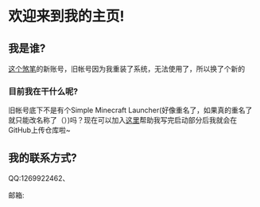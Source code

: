 # 欢迎来到我的主页!
## 我是谁?

[这个煞笔](https://github.com/S-1-5-21-1726115)的新账号，旧帐号因为我重装了系统，无法使用了，所以换了个新的
### 目前我在干什么呢?
旧帐号底下不是有个Simple Minecraft Launcher(好像重名了，如果真的重名了就只能改名称了（）)吗？现在可以加入[这里](http://qm.qq.com/cgi-bin/qm/qr?_wv=1027&k=uoYh7HOpyHpfIGbxe7tHFqV1bgAO8oSx&authKey=pAp1ics39mU84P14oeLVe9lih4%2F7nhCbXXa21ZjrtxVKncLcoFpv9Sil1%2FCmAe7B&noverify=0&group_code=1050682003)帮助我写完启动部分后我就会在GitHub上传仓库啦~

## 我的联系方式?
QQ:1269922462、

邮箱:<protected>
